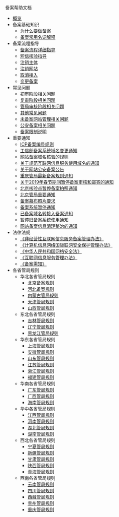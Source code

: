 <div class="sidebar_title icon__urecord"> 备案帮助文档</div>

* [概览](beian/beian1/overview)
* 备案基础知识
    * [为什么要做备案](beian/beian1/basics/knowledge)
    * [备案常用名词解释](beian/beian1/basics/knowledge1)
* 备案流程指导
    * [备案流程详细指导](beian/beian1/guidance/guidance1)
    * [短信核验指导](beian/beian1/guidance/guidance2)
    * [注销主体](beian/beian1/guidance/guidance4)
    * [注销网站](beian/beian1/guidance/guidance5)
    * [取消接入](beian/beian1/guidance/guidance6)
    * [变更备案](beian/beian1/guidance/guidance7)
* 常见问题
    * [初审阶段相关问题](beian/beian1/problem/problem2)
    * [复审阶段相关问题](beian/beian1/problem/problem1)
    * [管局审核阶段相关问题](beian/beian1/problem/problem3)
    * [其他常见问题](beian/beian1/problem/problem4)
    * [未备案网站管理相关问题](beian/beian1/problem/problem5)
    * [公安备案相关问题](beian/beian1/problem/problem6)
    * [备案限制说明](beian/beian1/problem/problem8)
* 重要通知
    * [ICP备案编号规则](beian/beian1/notice/notice14)
    * [工信部备案系统域名变更通知](beian/beian1/notice/notice13)
    * [网站备案域名核验的规则](beian/beian1/notice/notice9)
    * [关于规范互联网信息服务使用域名的通知](beian/beian1/notice/notice2)
    * [关于网站公安备案公告](beian/beian1/notice/notice1)
    * [重庆管局最新备案规则通知](beian/beian1/notice/notice3)
    * [关于2019年春节期间暂停备案审核和邮寄的通知](beian/beian1/notice/notice11)
    * [北京核验点暂停备案拍照通知](beian/beian1/notice/notice7)
    * [北京管局重要通知](beian/beian1/notice/notice4)
    * [备案幕布照片要求](beian/beian1/notice/notice10)
    * [备案系统暂停通知](beian/beian1/notice/notice12)
    * [已备案域名转接入备案通知](beian/beian1/notice/notice5)
    * [暂停旧备案系统使用通知](beian/beian1/notice/notice6)
    * [网站备案信息清理整治的通知](beian/beian1/notice/notice8)
* 法律法规
    * [《非经营性互联网信息服务备案管理办法》](beian/beian1/regulations/regulations1)
    * [《计算机信息网络国际联网安全保护管理办法》](beian/beian1/regulations/regulations2)
    * [《中华人民共和国网络安全法》](beian/beian1/regulations/regulations3)
    * [《互联网信息服务管理办法》](beian/beian1/regulations/regulations4)
    * [《备案需知》](beian/beian1/regulations/regulations5)
* 各省管局规则
    * 华北各省管局规则
        * [北京备案规则](beian/beian1/rule/rule1/beijing)
        * [河北备案规则](beian/beian1/rule/rule1/hebei)
        * [内蒙古管局规则](beian/beian1/rule/rule1/neimenggu)
        * [天津管局规则](beian/beian1/rule/rule1/tianjin)
        * [山西管局规则](beian/beian1/rule/rule1/shanxi)
    * 东北各省管局规则
        * [吉林管局规则](beian/beian1/rule/rule2/jilin)
        * [辽宁管局规则](beian/beian1/rule/rule2/liaoning)
        * [黑龙江管局规则](beian/beian1/rule/rule2/heilongjiang)
    * 华东各省管局规则
        * [上海管局规则](beian/beian1/rule/rule3/shanghai)
        * [安徽管局规则](beian/beian1/rule/rule3/anhui)
        * [山东管局规则](beian/beian1/rule/rule3/shandong)
        * [江苏管局规则](beian/beian1/rule/rule3/jiangsu)
        * [浙江管局规则](beian/beian1/rule/rule3/zhejiang)
        * [福建管局规则](beian/beian1/rule/rule3/fujian)
    * 华南各省管局规则
        * [广东管局规则](beian/beian1/rule/rule4/guangdong)
        * [广西管局规则](beian/beian1/rule/rule4/guangxi)
        * [海南管局规则](beian/beian1/rule/rule4/hainan)
    * 华中各省管局规则
        * [江西管局规则](beian/beian1/rule/rule5/jiangxi)
        * [河南管局规则](beian/beian1/rule/rule5/henan)
        * [湖北管局规则](beian/beian1/rule/rule5/hubei)
        * [湖南管局规则](beian/beian1/rule/rule5/hunan)
    * 西北各省管局规则
        * [宁夏管局规则](beian/beian1/rule/rule6/ningxia)
        * [新疆管局规则](beian/beian1/rule/rule6/xinjiang)
        * [甘肃管局规则](beian/beian1/rule/rule6/gansu)
        * [陕西管局规则](beian/beian1/rule/rule6/shanxi3)
        * [青海管局规则](beian/beian1/rule/rule6/qinghai)
    * 西南各省管局规则
        * [云南管局规则](beian/beian1/rule/rule7/yunnan)
        * [四川管局规则](beian/beian1/rule/rule7/sichuan)
        * [西藏管局规则](beian/beian1/rule/rule7/xizang)
        * [贵州管局规则](beian/beian1/rule/rule7/guizhou)
        * [重庆管局规则](beian/beian1/rule/rule7/chongqing)











    
   
   
    
        
